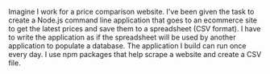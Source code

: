 Imagine I work for a price comparison website. I've been given the task to create a Node.js command line application that goes to an ecommerce site to get the latest prices and save them to a spreadsheet (CSV format). I have to write the application as if the spreadsheet will be used by another application to populate a database. The application I build can run once every day. I use npm packages that help scrape a website and create a CSV file.
